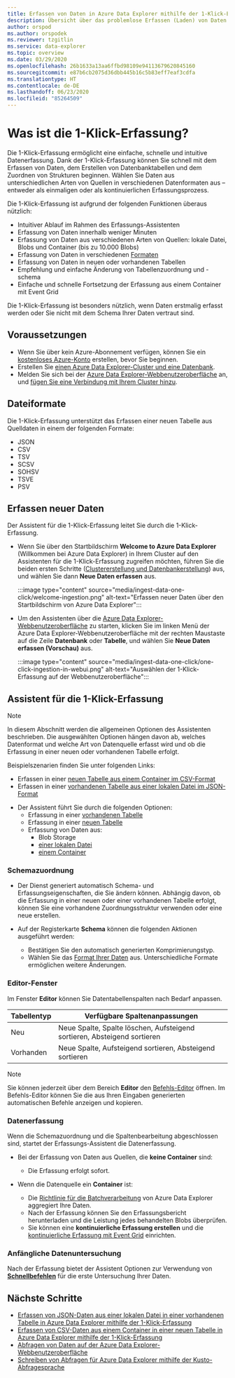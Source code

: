 ```yaml
---
title: Erfassen von Daten in Azure Data Explorer mithilfe der 1-Klick-Erfassung
description: Übersicht über das problemlose Erfassen (Laden) von Daten in Azure Data Explorer mit der 1-Klick-Erfassung.
author: orspod
ms.author: orspodek
ms.reviewer: tzgitlin
ms.service: data-explorer
ms.topic: overview
ms.date: 03/29/2020
ms.openlocfilehash: 26b1633a13aa6ffbd98109e94113679620845160
ms.sourcegitcommit: e87b6cb2075d36dbb445b16c5b83eff7eaf3cdfa
ms.translationtype: HT
ms.contentlocale: de-DE
ms.lasthandoff: 06/23/2020
ms.locfileid: "85264509"
---
```

# <a name="what-is-one-click-ingestion"></a>Was ist die 1-Klick-Erfassung?

Die 1-Klick-Erfassung ermöglicht eine einfache, schnelle und intuitive Datenerfassung. Dank der 1-Klick-Erfassung können Sie schnell mit dem Erfassen von Daten, dem Erstellen von Datenbanktabellen und dem Zuordnen von Strukturen beginnen. Wählen Sie Daten aus unterschiedlichen Arten von Quellen in verschiedenen Datenformaten aus – entweder als einmaligen oder als kontinuierlichen Erfassungsprozess.

Die 1-Klick-Erfassung ist aufgrund der folgenden Funktionen überaus nützlich:

* Intuitiver Ablauf im Rahmen des Erfassungs-Assistenten
* Erfassung von Daten innerhalb weniger Minuten
* Erfassung von Daten aus verschiedenen Arten von Quellen: lokale Datei, Blobs und Container (bis zu 10.000 Blobs)
* Erfassung von Daten in verschiedenen [Formaten](#file-formats)
* Erfassung von Daten in neuen oder vorhandenen Tabellen
* Empfehlung und einfache Änderung von Tabellenzuordnung und -schema
* Einfache und schnelle Fortsetzung der Erfassung aus einem Container mit Event Grid

Die 1-Klick-Erfassung ist besonders nützlich, wenn Daten erstmalig erfasst werden oder Sie nicht mit dem Schema Ihrer Daten vertraut sind.

## <a name="prerequisites"></a>Voraussetzungen

* Wenn Sie über kein Azure-Abonnement verfügen, können Sie ein [kostenloses Azure-Konto](https://azure.microsoft.com/free/) erstellen, bevor Sie beginnen.
* Erstellen Sie [einen Azure Data Explorer-Cluster und eine Datenbank](create-cluster-database-portal.md).
* Melden Sie sich bei der [Azure Data Explorer-Webbenutzeroberfläche](https://dataexplorer.azure.com/) an, und [fügen Sie eine Verbindung mit Ihrem Cluster hinzu](web-query-data.md#add-clusters).

## <a name="file-formats"></a>Dateiformate

Die 1-Klick-Erfassung unterstützt das Erfassen einer neuen Tabelle aus Quelldaten in einem der folgenden Formate:
* JSON
* CSV
* TSV
* SCSV
* SOHSV
* TSVE
* PSV

## <a name="ingest-new-data"></a>Erfassen neuer Daten

Der Assistent für die 1-Klick-Erfassung leitet Sie durch die 1-Klick-Erfassung.

* Wenn Sie über den Startbildschirm **Welcome to Azure Data Explorer** (Willkommen bei Azure Data Explorer) in Ihrem Cluster auf den Assistenten für die 1-Klick-Erfassung zugreifen möchten, führen Sie die beiden ersten Schritte ([Clustererstellung und Datenbankerstellung](#prerequisites)) aus, und wählen Sie dann **Neue Daten erfassen** aus.

    :::image type="content" source="media/ingest-data-one-click/welcome-ingestion.png" alt-text="Erfassen neuer Daten über den Startbildschirm von Azure Data Explorer":::

* Um den Assistenten über die [Azure Data Explorer-Webbenutzeroberfläche](https://dataexplorer.azure.com/) zu starten, klicken Sie im linken Menü der Azure Data Explorer-Webbenutzeroberfläche mit der rechten Maustaste auf die Zeile **Datenbank** oder **Tabelle**, und wählen Sie **Neue Daten erfassen (Vorschau)** aus.

    :::image type="content" source="media/ingest-data-one-click/one-click-ingestion-in-webui.png" alt-text="Auswählen der 1-Klick-Erfassung auf der Webbenutzeroberfläche":::

<!-- TODO either change the local file tutorial to blob storage or create another one to show users how to do this-->

## <a name="one-click-ingestion-wizard"></a>Assistent für die 1-Klick-Erfassung

> [!NOTE]
> In diesem Abschnitt werden die allgemeinen Optionen des Assistenten beschrieben. Die ausgewählten Optionen hängen davon ab, welches Datenformat und welche Art von Datenquelle erfasst wird und ob die Erfassung in einer neuen oder vorhandenen Tabelle erfolgt.
>
> Beispielszenarien finden Sie unter folgenden Links:
> * Erfassen in einer [neuen Tabelle aus einem Container im CSV-Format](one-click-ingestion-new-table.md)
> * Erfassen in einer [vorhandenen Tabelle aus einer lokalen Datei im JSON-Format](one-click-ingestion-existing-table.md) 

* Der Assistent führt Sie durch die folgenden Optionen:
    * Erfassung in einer [vorhandenen Tabelle](one-click-ingestion-existing-table.md)
    * Erfassung in einer [neuen Tabelle](one-click-ingestion-new-table.md)
    * Erfassung von Daten aus:
      * Blob Storage
      * [einer lokalen Datei](one-click-ingestion-existing-table.md)
      * [einem Container](one-click-ingestion-new-table.md)

### <a name="schema-mapping"></a>Schemazuordnung

* Der Dienst generiert automatisch Schema- und Erfassungseigenschaften, die Sie ändern können. Abhängig davon, ob die Erfassung in einer neuen oder einer vorhandenen Tabelle erfolgt, können Sie eine vorhandene Zuordnungsstruktur verwenden oder eine neue erstellen.

* Auf der Registerkarte **Schema** können die folgenden Aktionen ausgeführt werden:
    * Bestätigen Sie den automatisch generierten Komprimierungstyp.
    * Wählen Sie das [Format Ihrer Daten](#file-formats) aus. Unterschiedliche Formate ermöglichen weitere Änderungen.
      
### <a name="editor-window"></a>Editor-Fenster

Im Fenster **Editor** können Sie Datentabellenspalten nach Bedarf anpassen. 

|Tabellentyp  |Verfügbare Spaltenanpassungen  |
|---------|---------|
|Neu     | Neue Spalte, Spalte löschen, Aufsteigend sortieren, Absteigend sortieren  |
|Vorhanden     | Neue Spalte, Aufsteigend sortieren, Absteigend sortieren  |

>[!NOTE]
> Sie können jederzeit über dem Bereich **Editor** den [Befehls-Editor](one-click-ingestion-new-table.md#command-editor) öffnen. Im Befehls-Editor können Sie die aus Ihren Eingaben generierten automatischen Befehle anzeigen und kopieren.

### <a name="data-ingestion"></a>Datenerfassung

Wenn die Schemazuordnung und die Spaltenbearbeitung abgeschlossen sind, startet der Erfassungs-Assistent die Datenerfassung. 

* Bei der Erfassung von Daten aus Quellen, die **keine Container** sind:
    * Die Erfassung erfolgt sofort.

* Wenn die Datenquelle ein **Container** ist:
    * Die [Richtlinie für die Batchverarbeitung](kusto/management/batchingpolicy.md) von Azure Data Explorer aggregiert Ihre Daten. 
    * Nach der Erfassung können Sie den Erfassungsbericht herunterladen und die Leistung jedes behandelten Blobs überprüfen. 
    * Sie können eine **kontinuierliche Erfassung erstellen** und die [kontinuierliche Erfassung mit Event Grid](one-click-ingestion-new-table.md#continuous-ingestion---container-only) einrichten.
 
### <a name="initial-data-exploration"></a>Anfängliche Datenuntersuchung
   
Nach der Erfassung bietet der Assistent Optionen zur Verwendung von **[Schnellbefehlen](one-click-ingestion-existing-table.md#quick-queries-and-tools)** für die erste Untersuchung Ihrer Daten.

## <a name="next-steps"></a>Nächste Schritte

* [Erfassen von JSON-Daten aus einer lokalen Datei in einer vorhandenen Tabelle in Azure Data Explorer mithilfe der 1-Klick-Erfassung](one-click-ingestion-existing-table.md)
* [Erfassen von CSV-Daten aus einem Container in einer neuen Tabelle in Azure Data Explorer mithilfe der 1-Klick-Erfassung](one-click-ingestion-new-table.md)
* [Abfragen von Daten auf der Azure Data Explorer-Webbenutzeroberfläche](web-query-data.md)
* [Schreiben von Abfragen für Azure Data Explorer mithilfe der Kusto-Abfragesprache](write-queries.md)
